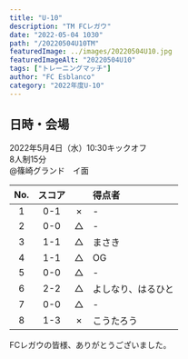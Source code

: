 ```yaml
---
title: "U-10"
description: "TM FCレガウ"
date: "2022-05-04 1030"
path: "/20220504U10TM"
featuredImage: ../images/20220504U10.jpg
featuredImageAlt: "20220504U10"
tags: ["トレーニングマッチ"]
author: "FC Esblanco"
category: "2022年度U-10"
---
```


## 日時・会場

2022年5月4日（水）10:30キックオフ<br>
8人制15分<br>
@篠崎グランド　イ面

| No.| スコア |   | 得点者  |
|:--:|:------:|:-:|:--------|
| 1  | 0-1 | × |-|
| 2  | 0-0 | △ |-|
| 3  | 1-1 | △ |まさき|
| 4  | 1-1 | △ |OG|
| 5  | 0-0 | △ |-|
| 6  | 2-2 | △ |よしなり、はるひと|
| 7  | 0-0 | △ |-|
| 8  | 1-3 | × |こうたろう|


FCレガウの皆様、ありがとうございました。